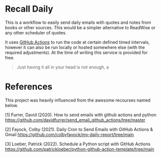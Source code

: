 # Recall Daily
This is a workflow to easily send daily emails with quotes and notes from books or other sources. This would be a simpler alternative to ReadWise or any other scheduler of quotes. 

It uses [GitHub Actions](https://docs.github.com/en/actions) to run the code at certain defined timed intervals, however it can also be run locally or hosted somewhere else (with the required adjustments). At the time of writing this service is provided for free. 



> Just having it all in your head is not enough, a


# References
This project was heavily influenced from the awesome recourses named below.

[1] Furrer, David (2020). How to send emails with github actions and python https://github.com/davidfurrer/send_email_github_actions/tree/master

[2] Fayock, Colby (2021). Daily Cron to Send Emails with GitHub Actions & Gmail
https://github.com/colbyfayock/my-daily-report/tree/main

[3] Loeber, Patrick (2022). Schedule a Python script with GitHub Actions
https://github.com/patrickloeber/python-github-action-template/tree/main